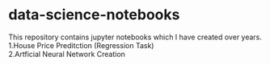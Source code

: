 # data-science-notebooks
This repository contains jupyter notebooks which I have created over years.  
1.House Price Preditction (Regression Task)  
2.Artficial Neural Network Creation  
